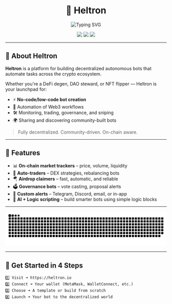<h1 align="center">👾 Heltron</h1>

<p align="center">
  <img src="https://readme-typing-svg.demolab.com?font=Fira+Code&pause=1000&center=true&width=435&lines=Build+and+Automate+Your+Crypto+Bots;Decentralized+Automation+Starts+Here;Web3+Bots+Made+Easy+%F0%9F%94%9C" alt="Typing SVG" />
</p>

<p align="center">
  <a href="https://heltron.io"><img src="https://img.shields.io/badge/Launch-App-blueviolet?style=flat-square&logo=ethereum" /></a>
  <a href="https://x.com/Heltron"><img src="https://img.shields.io/twitter/follow/Heltron?style=social" /></a>
  <a href="https://heltron.gitbook.io/heltron-docs/"><img src="https://img.shields.io/badge/Docs-Gitbook-blue?style=flat-square&logo=bookstack" /></a>
</p>

---

## 🤖 About Heltron

**Heltron** is a platform for building decentralized autonomous bots that automate tasks across the crypto ecosystem.

Whether you're a DeFi degen, DAO steward, or NFT flipper — Heltron is your launchpad for:
- ⚡ **No-code/low-code bot creation**
- 🔁 Automation of Web3 workflows
- 🛠️ Monitoring, trading, governance, and sniping
- 🌍 Sharing and discovering community-built bots

> Fully decentralized. Community-driven. On-chain aware.

---

## 🌟 Features

- 📊 **On-chain market trackers** – price, volume, liquidity
- 🤖 **Auto-traders** – DEX strategies, rebalancing bots
- 🪂 **Airdrop claimers** – fast, automatic, and reliable
- 🗳️ **Governance bots** – vote casting, proposal alerts
- 🔔 **Custom alerts** – Telegram, Discord, email, or in-app
- 🧠 **AI + Logic scripting** – build smarter bots using simple logic blocks

---

<p align="center">
  <img src="https://raw.githubusercontent.com/Platane/snk/output/github-contribution-grid-snake.svg" alt="snake animation" />
</p>

---

## 🚀 Get Started in 4 Steps

```shell
1️⃣ Visit ➜ https://heltron.io  
2️⃣ Connect ➜ Your wallet (MetaMask, WalletConnect, etc.)  
3️⃣ Choose ➜ A template or build from scratch  
4️⃣ Launch ➜ Your bot to the decentralized world  

